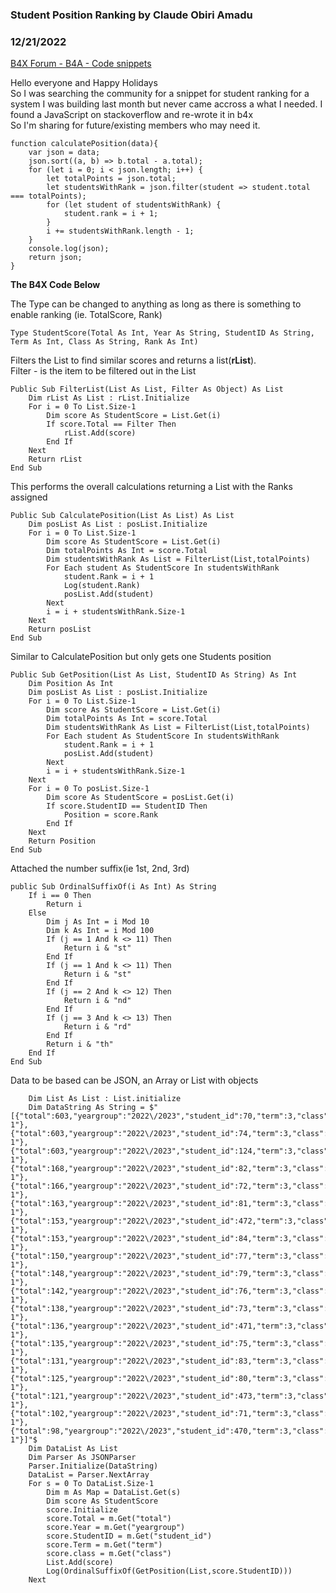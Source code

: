 ### Student Position Ranking by Claude Obiri Amadu
### 12/21/2022
[B4X Forum - B4A - Code snippets](https://www.b4x.com/android/forum/threads/144947/)

Hello everyone and Happy Holidays  
So I was searching the community for a snippet for student ranking for a system I was building last month but never came accross a what I needed. I found a JavaScript on stackoverflow and re-wrote it in b4x  
So I'm sharing for future/existing members who may need it.  
  

```B4X
function calculatePosition(data){  
    var json = data;  
    json.sort((a, b) => b.total - a.total);  
    for (let i = 0; i < json.length; i++) {  
        let totalPoints = json.total;  
        let studentsWithRank = json.filter(student => student.total === totalPoints);  
        for (let student of studentsWithRank) {  
            student.rank = i + 1;  
        }  
        i += studentsWithRank.length - 1;  
    }  
    console.log(json);  
    return json;  
}
```

  
  
**The B4X Code Below**  
  
The Type can be changed to anything as long as there is something to enable ranking (ie. TotalScore, Rank)  

```B4X
Type StudentScore(Total As Int, Year As String, StudentID As String, Term As Int, Class As String, Rank As Int)
```

  
  
Filters the List to find similar scores and returns a list(**rList**).  
Filter - is the item to be filtered out in the List  

```B4X
Public Sub FilterList(List As List, Filter As Object) As List  
    Dim rList As List : rList.Initialize  
    For i = 0 To List.Size-1  
        Dim score As StudentScore = List.Get(i)  
        If score.Total == Filter Then  
            rList.Add(score)  
        End If  
    Next  
    Return rList  
End Sub
```

  
  
This performs the overall calculations returning a List with the Ranks assigned  

```B4X
Public Sub CalculatePosition(List As List) As List  
    Dim posList As List : posList.Initialize  
    For i = 0 To List.Size-1  
        Dim score As StudentScore = List.Get(i)  
        Dim totalPoints As Int = score.Total  
        Dim studentsWithRank As List = FilterList(List,totalPoints)  
        For Each student As StudentScore In studentsWithRank  
            student.Rank = i + 1  
            Log(student.Rank)  
            posList.Add(student)  
        Next  
        i = i + studentsWithRank.Size-1  
    Next  
    Return posList  
End Sub
```

  
  
Similar to CalculatePosition but only gets one Students position  

```B4X
Public Sub GetPosition(List As List, StudentID As String) As Int  
    Dim Position As Int  
    Dim posList As List : posList.Initialize  
    For i = 0 To List.Size-1  
        Dim score As StudentScore = List.Get(i)  
        Dim totalPoints As Int = score.Total  
        Dim studentsWithRank As List = FilterList(List,totalPoints)  
        For Each student As StudentScore In studentsWithRank  
            student.Rank = i + 1  
            posList.Add(student)  
        Next  
        i = i + studentsWithRank.Size-1  
    Next  
    For i = 0 To posList.Size-1  
        Dim score As StudentScore = posList.Get(i)  
        If score.StudentID == StudentID Then  
            Position = score.Rank  
        End If  
    Next  
    Return Position  
End Sub
```

  
  
Attached the number suffix(ie 1st, 2nd, 3rd)  

```B4X
public Sub OrdinalSuffixOf(i As Int) As String  
    If i == 0 Then  
        Return i  
    Else  
        Dim j As Int = i Mod 10  
        Dim k As Int = i Mod 100  
        If (j == 1 And k <> 11) Then  
            Return i & "st"  
        End If  
        If (j == 1 And k <> 11) Then  
            Return i & "st"  
        End If  
        If (j == 2 And k <> 12) Then  
            Return i & "nd"  
        End If  
        If (j == 3 And k <> 13) Then  
            Return i & "rd"  
        End If  
        Return i & "th"  
    End If  
End Sub
```

  
  
Data to be based can be JSON, an Array or List with objects  

```B4X
    Dim List As List : List.initialize  
    Dim DataString As String = $"[{"total":603,"yeargroup":"2022\/2023","student_id":70,"term":3,"class":"KG 1"},{"total":603,"yeargroup":"2022\/2023","student_id":74,"term":3,"class":"KG 1"},{"total":603,"yeargroup":"2022\/2023","student_id":124,"term":3,"class":"KG 1"},{"total":168,"yeargroup":"2022\/2023","student_id":82,"term":3,"class":"KG 1"},{"total":166,"yeargroup":"2022\/2023","student_id":72,"term":3,"class":"KG 1"},{"total":163,"yeargroup":"2022\/2023","student_id":81,"term":3,"class":"KG 1"},{"total":153,"yeargroup":"2022\/2023","student_id":472,"term":3,"class":"KG 1"},{"total":153,"yeargroup":"2022\/2023","student_id":84,"term":3,"class":"KG 1"},{"total":150,"yeargroup":"2022\/2023","student_id":77,"term":3,"class":"KG 1"},{"total":148,"yeargroup":"2022\/2023","student_id":79,"term":3,"class":"KG 1"},{"total":142,"yeargroup":"2022\/2023","student_id":76,"term":3,"class":"KG 1"},{"total":138,"yeargroup":"2022\/2023","student_id":73,"term":3,"class":"KG 1"},{"total":136,"yeargroup":"2022\/2023","student_id":471,"term":3,"class":"KG 1"},{"total":135,"yeargroup":"2022\/2023","student_id":75,"term":3,"class":"KG 1"},{"total":131,"yeargroup":"2022\/2023","student_id":83,"term":3,"class":"KG 1"},{"total":125,"yeargroup":"2022\/2023","student_id":80,"term":3,"class":"KG 1"},{"total":121,"yeargroup":"2022\/2023","student_id":473,"term":3,"class":"KG 1"},{"total":102,"yeargroup":"2022\/2023","student_id":71,"term":3,"class":"KG 1"},{"total":98,"yeargroup":"2022\/2023","student_id":470,"term":3,"class":"KG 1"}]"$  
    Dim DataList As List  
    Dim Parser As JSONParser  
    Parser.Initialize(DataString)  
    DataList = Parser.NextArray  
    For s = 0 To DataList.Size-1  
        Dim m As Map = DataList.Get(s)  
        Dim score As StudentScore  
        score.Initialize  
        score.Total = m.Get("total")  
        score.Year = m.Get("yeargroup")  
        score.StudentID = m.Get("student_id")  
        score.Term = m.Get("term")  
        score.class = m.Get("class")  
        List.Add(score)  
        Log(OrdinalSuffixOf(GetPosition(List,score.StudentID)))  
    Next
```